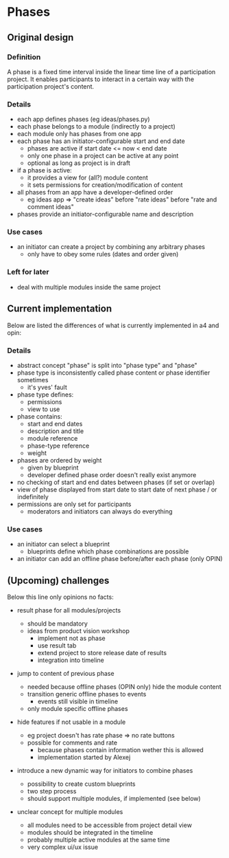 # Phases

## Original design

### Definition

A phase is a fixed time interval inside the linear time line of
a participation project. It enables participants to interact in a certain
way with the participation project's content.

### Details

-   each app defines phases (eg ideas/phases.py)
-   each phase belongs to a module (indirectly to a project)
-   each module only has phases from one app
-   each phase has an initiator-configurable start and end date
    -   phases are active if start date <= now < end date
    -   only one phase in a project can be active at any point
    -   optional as long as project is in draft
-   if a phase is active:
    -   it provides a view for (all?) module content
    -   it sets permissions for creation/modification of content
-   all phases from an app have a developer-defined order
    -   eg ideas app => "create ideas" before "rate ideas" before "rate and
        comment ideas"
-   phases provide an initiator-configurable name and description

### Use cases

-   an initiator can create a project by combining any arbitrary phases
    -   only have to obey some rules (dates and order given)

### Left for later

-   deal with multiple modules inside the same project

## Current implementation

Below are listed the differences of what is currently implemented in a4 and opin:

### Details

-   abstract concept "phase" is split into "phase type" and "phase"
-   phase type is inconsistently called phase content or phase identifier sometimes
    -   it's yves' fault
-   phase type defines:
    -   permissions
    -   view to use
-   phase contains:
    -   start and end dates
    -   description and title
    -   module reference
    -   phase-type reference
    -   weight
-   phases are ordered by weight
    -   given by blueprint
    -   developer defined phase order doesn't really exist anymore
-   no checking of start and end dates between phases (if set or overlap)
-   view of phase displayed from start date to start date of next phase / or indefinitely
-   permissions are only set for participants
    -   moderators and initiators can always do everything

### Use cases

-   an initiator can select a blueprint
    -   blueprints define which phase combinations are possible
-   an initiator can add an offline phase before/after each phase (only OPIN)

## (Upcoming) challenges

Below this line only opinions no facts:

-   result phase for all modules/projects
    -   should be mandatory
    -   ideas from product vision workshop
        -   implement not as phase
        -   use result tab
        -   extend project to store release date of results
        -   integration into timeline

-   jump to content of previous phase
    -   needed because offline phases (OPIN only) hide the module content
    -   transition generic offline phases to events
        -   events still visible in timeline
    -   only module specific offline phases

-   hide features if not usable in a module
    -   eg project doesn't has rate phase => no rate buttons
    -   possible for comments and rate
        -   because phases contain information wether this is allowed
        -   implementation started by Alexej

-   introduce a new dynamic way for initiators to combine phases
    -   possibility to create custom blueprints
    -   two step process
    -   should support multiple modules, if implemented (see below)

-   unclear concept for multiple modules
    -   all modules need to be accessible from project detail view
    -   modules should be integrated in the timeline
    -   probably multiple active modules at the same time
    -   very complex ui/ux issue
